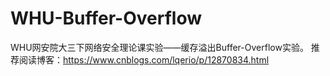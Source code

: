 # WHU-Buffer-Overflow
WHU网安院大三下网络安全理论课实验——缓存溢出Buffer-Overflow实验。
推荐阅读博客：https://www.cnblogs.com/lqerio/p/12870834.html
